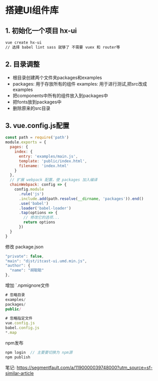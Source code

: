 # 搭建UI组件库
## 1. 初始化一个项目 hx-ui
```sh
vue create hx-ui
// 选择 babel lint sass 就够了 不需要 vuex 和 router等
```
## 2. 目录调整

- 根目录创建两个文件夹packages和examples
- packages: 用于存放所有的组件 examples: 用于进行测试,把src改成examples
- 把components中所有的组件放入到packages中
- 把fonts放到packages中
- 删除原来的src目录

## 3. vue.config.js配置
```js
const path = require('path')
module.exports = {
  pages: {
    index: {
      entry: 'examples/main.js',
      template: 'public/index.html',
      filename: 'index.html'
    }
  },
  // 扩展 webpack 配置，使 packages 加入编译
  chainWebpack: config => {
    config.module
      .rule('js')
      .include.add(path.resolve(__dirname, 'packages')).end()
      .use('babel')
      .loader('babel-loader')
      .tap(options => {
        // 修改它的选项...
        return options
      })
  }
}
```
修改 package.json
```js
"private": false,
"main": "dist/itcast-ui.umd.min.js",
"author": {
  "name": "胡聪聪"
},
```
增加 `.npmignore文件
```js
# 忽略目录
examples/
packages/
public/
 
# 忽略指定文件
vue.config.js
babel.config.js
*.map
```
npm发布
```js 
npm login  // 主要要切换为 npm源 
npm publish
```

笔记: https://segmentfault.com/a/1190000039748000?utm_source=sf-similar-article



